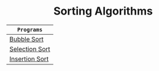 <h1 align="center">Sorting Algorithms</h1>

<div align="center">

| **`Programs`** |
| ---------- |
| [Bubble Sort](https://github.com/devrath/studious-ds-adventure/tree/main/collection/SortingAlgorithms/BubbleSort) |
| [Selection Sort](https://github.com/devrath/studious-ds-adventure/tree/main/collection/SortingAlgorithms/SelectionSort) |
| [Insertion Sort](https://github.com/devrath/studious-ds-adventure/tree/main/collection/SortingAlgorithms/InsertionSort) |

</div>

